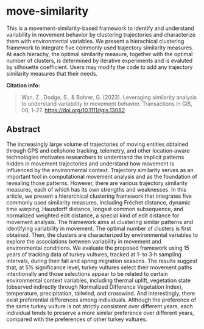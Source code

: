 # move-similarity

This is a movement-similarity-based framework to identify and understand variability in movement behavior by clustering trajectories and characterize them with environmental variables. We present a hierachical clustering framework to integrate five commonly used trajectory similarity measures. At each hierachy, the optimal similarity measure, together with the optimal number of clusters, is determined by iterative experiments and is evaluted by silhouette coefficient. Users may modify the code to add any trajectory similarity measures that their needs.

**Citation info:**
> Wan, Z., Dodge, S., & Bohrer, G. (2023). Leveraging similarity analysis to understand variability in movement behavior. Transactions in GIS, 00, 1–27. https://doi.org/10.1111/tgis.13082

## Abstract
The increasingly large volume of trajectories of moving entities obtained through GPS and cellphone tracking, telemetry, and other location‐aware technologies motivates researchers to understand the implicit patterns hidden in movement trajectories and understand how movement is influenced by the environmental context. Trajectory similarity serves as an important tool in computational movement analysis and as the foundation of revealing those patterns. However, there are various trajectory similarity measures, each of which has its own strengths and weaknesses. In this article, we present a hierarchical clustering framework that integrates five commonly used similarity measures, including Fréchet distance, dynamic time warping, Hausdorff distance, longest common subsequence, and normalized weighted edit distance, a special kind of edit distance for movement analysis. The framework aims at clustering similar patterns and identifying variability in movement. The optimal number of clusters is first obtained. Then, the clusters are characterized by environmental variables to explore the associations between variability in movement and environmental conditions. We evaluate the proposed framework using 15 years of tracking data of turkey vultures, tracked at 1‐ to 3‐h sampling intervals, during their fall and spring migration seasons. The results suggest that, at 5% significance level, turkey vultures select their movement paths intentionally and those selections appear to be related to certain environmental context variables, including thermal uplift, vegetation state (observed indirectly through Normalized Difference Vegetation Index), temperature, precipitation, tailwind, and crosswind. And interestingly, there exist preferential differences among individuals. Although the preference of the same turkey vulture is not strictly consistent over different years, each individual tends to preserve a more similar preference over different years, compared with the preferences of other turkey vultures.
